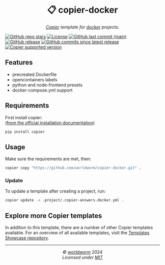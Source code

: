 <h1 align="center">📋 copier-docker</h1>
<p align="center">
  <i><a href="https://github.com/copier-org/copier">Copier</a> template for <a href="https://github.com/moby/moby">docker</a> projects.</i>
</p>


<!-- Place https://shields.io/ badges here -->
[![GitHub repo stars](https://img.shields.io/github/stars/worldworm/copier-docker)](https://github.com/worldworm/copier-docker)
[![License](https://img.shields.io/badge/license-MIT-green?logo=opensourceinitiative&logoColor=fff)](https://github.com/worldworm/copier-docker/blob/main/LICENSE)
[![GitHub last commit (main)](https://img.shields.io/github/last-commit/worldworm/copier-docker/main)](https://github.com/worldworm/copier-docker/commits/main/)
[![GitHub release](https://img.shields.io/github/v/release/worldworm/copier-docker)](https://github.com/worldworm/copier-docker/releases/latest)
[![GitHub commits since latest release](https://img.shields.io/github/commits-since/worldworm/copier-docker/latest/main)](https://github.com/worldworm/copier-docker/releases/latest)
[![Copier supported version](https://img.shields.io/badge/Copier-v9-blue)](https://github.com/copier-org/copier)



## Features
- precreated Dockerfile
- opencontainers labels
- python and node-frontend presets
- docker-compose.yml support


## Requirements
First install copier:<br>
([from the official installation documentation](https://copier.readthedocs.io/en/stable/#installation))
```bash
pip install copier
```


## Usage



Make sure the requirements are met, then:
```bash
copier copy "https://github.com/worldworm/copier-docker.git" .
```

### Update
To update a template after creating a project, run:
```bash
copier update -a .project/.copier-answers.docker.yml .
```


## Explore more Copier templates
In addition to this template, there are a number of other Copier templates available. For an overview of all available templates, visit the [Templates Showcase repository](https://github.com/worldworm/copier-showcase).

---
<p align="center">
  <i>© <a href="https://github.com/worldworm">worldworm</a> 2024</i>
  <br><i>Licensed under <a href="https://github.com/worldworm/copier-docker/blob/main/LICENSE">MIT</a></i>
</p>
